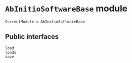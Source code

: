 # `AbInitioSoftwareBase` module

```@meta
CurrentModule = AbInitioSoftwareBase
```

## Public interfaces

```@docs
load
loads
save
```
